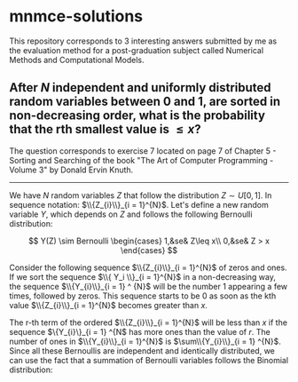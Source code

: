# mnmce-solutions

This repository corresponds to 3 interesting answers submitted by me as the evaluation method for a post-graduation subject called Numerical Methods and Computational Models.

## After $N$ independent and uniformly distributed random variables between 0 and 1, are sorted in non-decreasing order, what is the probability that the rth smallest value is $\leq x$?

The question corresponds to exercise 7 located on page 7 of Chapter 5 - Sorting and Searching of the book "The Art of Computer Programming - Volume 3" by Donald Ervin Knuth.

-----

We have $N$ random variables $Z$ that follow the distribution $Z \sim U[0, 1]$. In sequence notation: $\\{Z_{i}\\}_{i = 1}^{N}$.
Let's define a new random variable $Y$, which depends on $Z$ and follows the following Bernoulli distribution:

$$
Y(Z) \sim Bernoulli \begin{cases}
1,&se& Z\leq x\\
0,&se& Z > x
\end{cases}
$$

Consider the following sequence $\\{Z_{i}\\}_{i = 1}^{N}$ of zeros and ones. If we sort the sequence $\\{ Y_i \\}_{i = 1}^{N}$ in a non-decreasing way, the sequence $\\{Y_{i}\\}_{i = 1} ^ {N}$ will be the number 1 appearing a few times, followed by zeros. This sequence starts to be 0 as soon as the kth value $\\{Z_{i}\\}_{i = 1}^{N}$ becomes greater than $x$.

The r-th term of the ordered $\\{Z_{i}\\}_{i = 1}^{N}$ will be less than $x$ if the sequence $\\{Y_{i}\\}_{i = 1} ^{N$ has more ones than the value of $r$. The number of ones in $\\{Y_{i}\\}_{i = 1}^{N}$ is $\sum\\{Y_{i}\\}_{i = 1} ^{N}$.
Since all these Bernoullis are independent and identically distributed, we can use the fact that a summation of Bernoulli variables follows the Binomial distribution:
